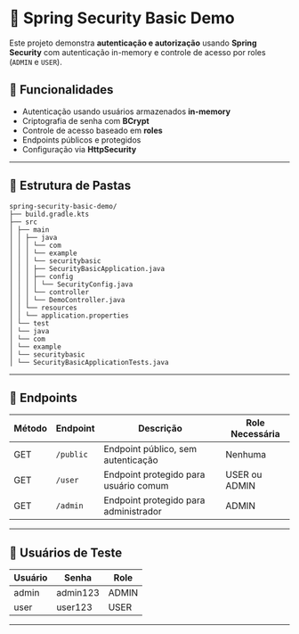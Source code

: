 # 🔐 Spring Security Basic Demo

Este projeto demonstra **autenticação e autorização** usando **Spring Security** com autenticação in-memory e controle de acesso por roles (`ADMIN` e `USER`).

## 📌 Funcionalidades

- Autenticação usando usuários armazenados **in-memory**
- Criptografia de senha com **BCrypt**
- Controle de acesso baseado em **roles**
- Endpoints públicos e protegidos
- Configuração via **HttpSecurity**

---

## 📂 Estrutura de Pastas

```text
spring-security-basic-demo/
├── build.gradle.kts
├── src
│ ├── main
│ │ ├── java
│ │ │ └── com
│ │ │ └── example
│ │ │ └── securitybasic
│ │ │ ├── SecurityBasicApplication.java
│ │ │ ├── config
│ │ │ │ └── SecurityConfig.java
│ │ │ └── controller
│ │ │ └── DemoController.java
│ │ └── resources
│ │ └── application.properties
│ └── test
│ └── java
│ └── com
│ └── example
│ └── securitybasic
│ └── SecurityBasicApplicationTests.java
```

---

## 🚀 Endpoints

| Método | Endpoint  | Descrição | Role Necessária |
|--------|----------|-----------|-----------------|
| GET    | `/public` | Endpoint público, sem autenticação | Nenhuma |
| GET    | `/user`   | Endpoint protegido para usuário comum | USER ou ADMIN |
| GET    | `/admin`  | Endpoint protegido para administrador | ADMIN |

---

## 👤 Usuários de Teste

| Usuário | Senha     | Role  |
|---------|----------|-------|
| admin   | admin123 | ADMIN |
| user    | user123  | USER  |

---


